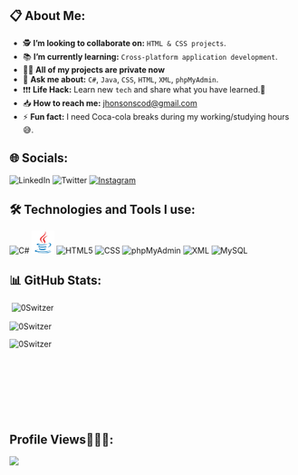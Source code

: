## 📋 About Me:

- 🕵 **I’m looking to collaborate on:** `HTML & CSS projects`.<br>
- 📚 **I’m currently learning:** `Cross-platform application development`.<br>
- 👨‍💻 **All of my projects are private now** 
- 💬 **Ask me about:** `C#`, `Java`, `CSS`, `HTML`, `XML`, `phpMyAdmin`.
- ❗❗❗ **Life Hack:** Learn new `tech` and share what you have learned.🎉
- 📥 **How to reach me:** jhonsonscod@gmail.com
- ⚡ **Fun fact:** I need Coca-cola breaks during my working/studying hours😅.

## 🌐 Socials:
![LinkedIn](https://img.shields.io/badge/LinkedIn-%230077B5.svg?logo=linkedin&logoColor=white) ![Twitter](https://img.shields.io/badge/Twitter-%231DA1F2.svg?logo=Twitter&logoColor=white) [![Instagram](https://img.shields.io/badge/Instagram-%23E4405F.svg?logo=Instagram&logoColor=white)](soon) 

## 🛠️ Technologies and Tools I use:
![C#](soon) <img src="https://raw.githubusercontent.com/devicons/devicon/master/icons/java/java-original.svg" alt="java" width="40" height="40"/> ![HTML5](https://img.shields.io/badge/html5-%23E34F26.svg?style=for-the-badge&logo=html5&logoColor=white) ![CSS](soon) ![phpMyAdmin](soon) ![XML](soon) ![MySQL](https://img.shields.io/badge/mysql-%2300f.svg?style=for-the-badge&logo=mysql&logoColor=white)

## 📊 GitHub Stats:
<p>&nbsp;<img align="center" src="https://github-readme-stats.vercel.app/api?username=0Switzer&show_icons=true&locale=en" alt="0Switzer" /></p>
<p><img align="center" src="https://github-readme-streak-stats.herokuapp.com/?user=0Switzer&" alt="0Switzer" /></p>
<p><img align="left" src="https://github-readme-stats.vercel.app/api/top-langs?username=0Switzer&show_icons=true&locale=en&layout=compact" alt="0Switzer" /></p><br><br><br>
<br><br><br><br><br>

## Profile Views👩🏻‍💻:
[![](https://visitcount.itsvg.in/api?id=0Switzer&label=Profile%20Views&color=0&icon=5&pretty=true)](https://visitcount.itsvg.in)
